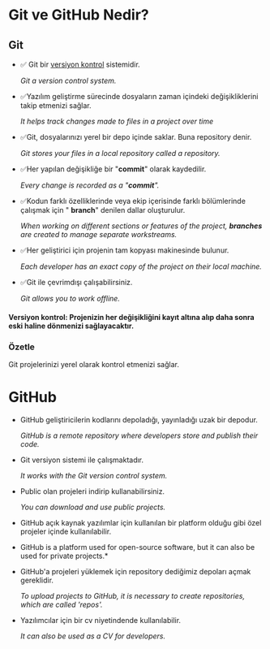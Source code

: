 # Git ve GitHub Nedir?

Git
--

- ✅ Git bir <a href="#bilgi-kısmı">versiyon kontrol</a> sistemidir. 

   *Git a version control system.*
   
- ✅Yazılım geliştirme sürecinde dosyaların zaman içindeki değişikliklerini takip etmenizi sağlar.

  *It helps track changes made to files in a project over time*
- ✅Git, dosyalarınızı yerel bir depo içinde saklar. Buna repository denir. 

   *Git stores your files in a local repository called a repository.*
- ✅Her yapılan değişikliğe bir "**commit**" olarak kaydedilir. 

    *Every change is recorded as a "**commit**".*

- ✅Kodun farklı özelliklerinde veya ekip içerisinde farklı bölümlerinde çalışmak için " **branch**" denilen dallar oluşturulur.
  
  *When working on different sections or features of the project, **branches** are created to manage separate workstreams.*

- ✅Her geliştirici için projenin tam kopyası makinesinde bulunur.
  
  *Each developer has an exact copy of the project on their local machine.*

- ✅Git ile çevrimdışı çalışabilirsiniz.
 
  *Git allows you to work offline.*

<h4 id="bilgi-kısmı">Versiyon kontrol: Projenizin her değişikliğini kayıt altına alıp daha sonra eski haline dönmenizi sağlayacaktır.</h4>

 
### Özetle 

 Git projelerinizi yerel olarak kontrol etmenizi sağlar.

# GitHub
- GitHub geliştiricilerin kodlarını depoladığı, yayınladığı uzak bir depodur.

  *GitHub is a remote repository where developers store and publish their code.*

- Git versiyon sistemi ile çalışmaktadır.
 
  *It works with the Git version control system.*

- Public olan projeleri indirip kullanabilirsiniz.

   *You can download and use public projects.*

- GitHub açık kaynak yazılımlar için kullanılan bir platform olduğu gibi özel projeler içinde kullanılabilir.

* GitHub is a platform used for open-source software, but it can also be used for private projects.*

- GitHub'a projeleri yüklemek için repository dediğimiz depoları açmak gereklidir.

  *To upload projects to GitHub, it is necessary to create repositories, which are called 'repos'.*


- Yazılımcılar için bir cv niyetindende kullanılabilir.
 
   *It can also be used as a CV for developers.*
